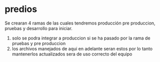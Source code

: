 # predios

Se crearan 4 ramas de las cuales tendremos producción pre produccion, pruebas y desarrollo para iniciar.

1) solo se podra integrar a produccion si se ha pasado por la rama de pruebas y pre produccion
2) los archivos manejados de aqui en adelante seran estos por lo tanto mantenerlos actualizados sera de uso correcto del equipo 
